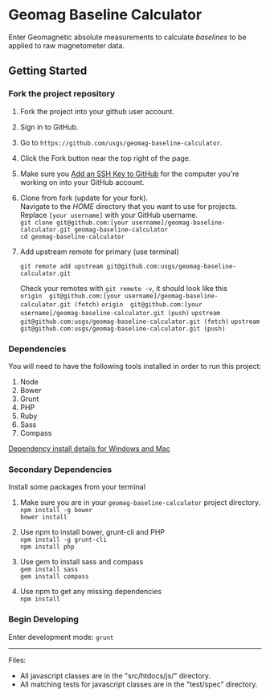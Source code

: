 Geomag Baseline Calculator
==========================

Enter Geomagnetic absolute measurements to calculate *baselines* to be applied
to raw magnetometer data.

Getting Started
---------------

### Fork the project repository ###

1. Fork the project into your github user account.
  1. Sign in to GitHub.
  2. Go to `https://github.com/usgs/geomag-baseline-calculator`.
  2. Click the Fork button near the top right of the page.  

1. Make sure you [Add an SSH Key to GitHub](readme_dependency_install.md) for the
   computer you're working on into your GitHub account.

1. Clone from fork (update for your fork).  
   Navigate to the _HOME_ directory that you want to use for projects.
   Replace `[your username]` with your GitHub username.  
   ```git clone git@github.com:[your username]/geomag-baseline-calculator.git geomag-baseline-calculator```  
   ```cd geomag-baseline-calculator```

1. Add upstream remote for primary (use terminal)  
   ```  
   git remote add upstream git@github.com:usgs/geomag-baseline-calculator.git  
   ```  
   Check your remotes with `git remote -v`, it should look like this  
   ```origin  git@github.com:[your username]/geomag-baseline-calculator.git (fetch)```
   ```origin  git@github.com:[your username]/geomag-baseline-calculator.git (push)```
   ```upstream        git@github.com:usgs/geomag-baseline-calculator.git (fetch)```
   ```upstream        git@github.com:usgs/geomag-baseline-calculator.git (push)```

### Dependencies ###
You will need to have the following tools installed in order to run this project:

1. Node
  1. Bower
  1. Grunt
  1. PHP
1. Ruby
  1. Sass
  1. Compass


[Dependency install details for Windows and Mac](readme_dependency_install.md)

### Secondary Dependencies ###
Install some packages from your terminal

1. Make sure you are in your `geomag-baseline-calculator` project directory.  
   ```npm install -g bower```  
   ```bower install```  

1. Use npm to install bower, grunt-cli and PHP  
   ```npm install -g grunt-cli```  
   ```npm install php```  

2. Use gem to install sass and compass  
   ```gem install sass```  
   ```gem install compass```  

3. Use npm to get any missing dependencies  
   ```npm install```  

### Begin Developing ###
Enter development mode: `grunt`

---
Files:  
  - All javascript classes are in the "src/htdocs/js/" directory.  
  - All matching tests for javascript classes are in the "test/spec" directory.
